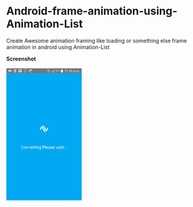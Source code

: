 # Android-frame-animation-using-Animation-List
Create Awesome animation framing like loading or something else frame animation in android using Animation-List

<b>Screenshot</b><br /><br />
<img src="screenshot/screen.gif" alt="loading screen animation" width="200" height="350">
